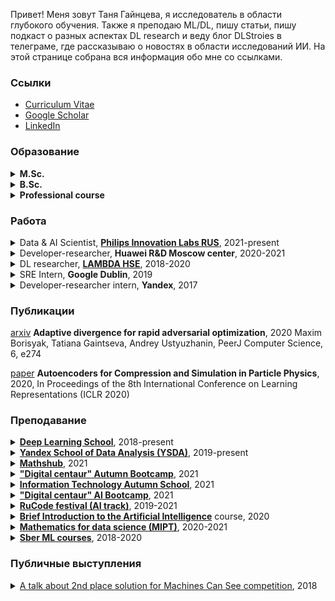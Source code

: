 Привет! Меня зовут Таня Гайнцева, я исследователь в области глубокого обучения. Также я преподаю ML/DL, пишу статьи, пишу подкаст о разных аспектах DL research и веду блог DLStroies в телеграме, где рассказываю о новостях в области исследований ИИ. На этой странице собрана вся информация обо мне со ссылками.

### Ссылки
- [Curriculum Vitae](https://drive.google.com/file/d/1O9byn9wugAlLdmuKNPmjsWcDkXadt7z3/view?usp=sharing)
- [Google Scholar](https://scholar.google.com/citations?user=pzVAnzsAAAAJ&hl=ru&authuser=1)
- [LinkedIn](http://linkedin.com/in/tgaintseva/)

### Образование
<details><summary><strong>M.Sc.</strong></summary>
<a href="https://mipt.ru/english/">Moscow Institute of Physics and Technology (MIPT)</a> <br />
2017-2019, Moscow, Russian Federation <br />
Department of Innovations and High Technology, <br />
Data Analysis subdepartment. <br />
Thesis title: Use of Domain Adaptation to expand the scope of Generative Models   
</details>

<details><summary><strong>B.Sc.</strong></summary>
<a href="https://mipt.ru/english/">Moscow Institute of Physics and Technology (MIPT)</a> <br />
2013-2017, Moscow, Russian Federation <br />
Department of Innovations and High Technology, <br />
Data Analysis subdepartment. <br />
Thesis title: Multi-Objective Deep Reinforcement Learning in Seq2Seq Machine
Translation
</details>

<details><summary><strong>Professional course</strong></summary>
<a href="https://yandexdataschool.com">Yandex School of Data Analysis (YSDA)</a> <br />
2016-2018, Moscow, Russian Federation <br />
Big Data department
</details>

### Работа
<details><summary>Data & AI Scientist, <strong><a href="https://www.philips.ru/a-w/about-philips/research-moscow.html">Philips Innovation Labs RUS</a></strong>, 2021-present</summary>
AI research in computer vision applied to medical domain. <br />
Responsibilities: read & write scientific papers, conduct experiments, generate ideas, build AI pipelines  <br />
I also host "AI knowledge base" initiative, where people gather to discuss recent advances in computer vision 
</details>

<details><summary>Developer-researcher, <strong>Huawei R&D Moscow center</strong>, 2020-2021</summary>
AI research in computer vision <br />
Responsibilities: read & write scientific papers, conduct experiments, generate ideas, build AI pipelines  <br />
</details>

<details><summary>DL researcher, <strong><a href="https://cs.hse.ru/en/lambda/">LAMBDA HSE</a></strong>, 2018-2020</summary>
DL research in hight energy physics domain <br />
I was working on generaive adversarial models applied to high energy physics <br />
Responsibilities: read & write scientific papers, conduct experiments, generate ideas, build AI pipelines  <br />
</details>

<details><summary>SRE Intern, <strong>Google Dublin</strong>, 2019</summary>
During my internship I developed large-scale hierarchical graph clustering algorithm for internal
services graphs representations
</details>

<details><summary>Developer-researcher intern, <strong>Yandex</strong>, 2017</summary>
During my internship I applied RL ti different metrics to seq2seq vocalization task. Combined different seq2seq vocalization models unsing ideas from Actor-Mimic algorithm. Showed that RL could increase quality of seq2seq models. My bachelor's thesis was based on this work.
</details>

### Публикации

<a href="https://arxiv.org/abs/1912.00520">arxiv</a> **Adaptive divergence for rapid adversarial optimization**, 2020 Maxim Borisyak, Tatiana Gaintseva, Andrey Ustyuzhanin, PeerJ Computer Science, 6, e274 

<a href="https://drive.google.com/file/d/1r2nDhkQLCpk32thTj2u23bjaa07KH1-o/view">paper</a> **Autoencoders for Compression and Simulation in Particle Physics**, 2020, In Proceedings of the 8th International Conference on Learning Representations (ICLR 2020)


### Преподавание
<details><summary><a href="https://dlschool.org"><strong>Deep Learning School</strong></a>, 2018-present</summary>
Giving lectures on different deep learning topics. <br />
  Videos of the lectures can be found here: https://atmyre.github.io/ru/videos/#лекции
</details>

<details><summary><strong><a href="https://yandexdataschool.com">Yandex School of Data Analysis (YSDA)</a></strong>, 2019-present</summary>
Assisting to the "Deep vision and graphics" (former "Deep learning") class. Generating and reviewing student's homeworks. <br />
<a href="https://github.com/yandexdataschool/deep_vision_and_graphics">Link to the course's materials</a>.
</details>

<details><summary><strong><a href="https://maths-h.com/ru/mlprojects/engineers/CV">Mathshub</a></strong>, 2021</summary>
Deep Learning (computer vision) main methodologist and teacher. Giving theoretical lectures and practical seminars. Also consulting students on their CV projects
</details>

<details><summary><strong><a href="https://stepik.org/course/100561">"Digital centaur" Autumn Bootcamp</a></strong>, 2021</summary>
Giving theoretical and practical lessons on the following topics: <br />
  - <a href="https://youtu.be/xKNmEKA-BH8">Intro to CNN and pooling operation</a> (theory, russian)
  - <a href="https://youtu.be/ThNWPwil_lk">CNN training & CNN architectures</a> (theory, russian) <br />
</details>

<details><summary><strong><a href="https://practicingfutures.org/school_it_hmao">Information Technology Autumn School</a></strong>, 2021</summary>
Giving theoretical and practical lessons on the topics of computer vision.
</details>

<details><summary><strong><a href="https://stepik.org/course/100561">"Digital centaur" AI Bootcamp</a></strong>, 2021</summary>
Giving theoretical and practical lessons on the following topics: <br />
  - <a href="https://youtu.be/uezEoNKGAhs">CV architectures</a> (theory & practice, russian) <br />
  - <a href="https://youtu.be/t8jY7X7_YWc">Semantic segmentation</a> (practice, russian)
</details>

<details><summary><strong><a href="https://rucode.net">RuCode festival (AI track)</a></strong>, 2019-2021</summary>
Preparing contests in ML/DL, giving educational lectures to the participants on computer vision/NLP topics. Videos of the lectures are not available, because they are only for the participants. 
</details>

<details><summary><strong><a href="https://stepik.org/course/80782">Brief Introduction to the Artificial Intelligence</a></strong> course, 2020</summary>
Giving theoretical and practical lessons on the following topics: <br />
  - Introduction to the neural networks (theory) <br />
  - Convolutional Neural Networks basics (theory & practice) <br />
  - Computer vision tasks (theory) <br />
  - Popular CNN Architectures (theory & practice) <br />
</details>

<details><summary><strong><a href="https://mipt.ru/cdpo/programs/">Mathematics for data science (MIPT)</a></strong>, 2020-2021</summary>
Teaching module "combinatorics and math logic"
</details>

<details><summary><strong><a href="https://www.sberbank.com/ru">Sber ML courses</a></strong>, 2018-2020</summary>
Teaching Sber employees different classes on machine learning, theory & practice. Classes included:
  - ML for managers (3 different activities: 2 full courses and 1 bootcamp) <br />
  - General ML introduction course <br />
 Videos are not available
</details>

### Публичные выступления

<details><summary><a href="https://youtu.be/zNTRmIoPLns">A talk about 2nd place solution for Machines Can See competition</a>, 2018</summary>
<a href="https://competitions.codalab.org/competitions/19090">Competition page</a> <br />
<a href="https://github.com/Atmyre/MCS2018_Solution">Solution code on GitHub</a> <br />
</details>

